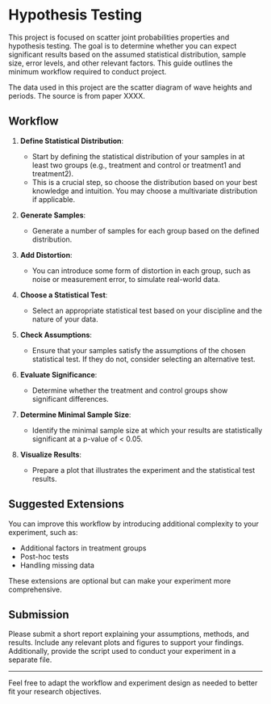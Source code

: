 # Hypothesis Testing

This project is focused on scatter joint probabilities properties and hypothesis testing. The goal is to determine whether you can expect significant results based on the assumed statistical distribution, sample size, error levels, and other relevant factors. This guide outlines the minimum workflow required to conduct project.

The data used in this project are the scatter diagram of wave heights and periods. The source is from paper XXXX.

## Workflow

1. **Define Statistical Distribution**:
    - Start by defining the statistical distribution of your samples in at least two groups (e.g., treatment and control or treatment1 and treatment2).
    - This is a crucial step, so choose the distribution based on your best knowledge and intuition. You may choose a multivariate distribution if applicable.

2. **Generate Samples**:
    - Generate a number of samples for each group based on the defined distribution.

3. **Add Distortion**:
    - You can introduce some form of distortion in each group, such as noise or measurement error, to simulate real-world data.

4. **Choose a Statistical Test**:
    - Select an appropriate statistical test based on your discipline and the nature of your data.

5. **Check Assumptions**:
    - Ensure that your samples satisfy the assumptions of the chosen statistical test. If they do not, consider selecting an alternative test.

6. **Evaluate Significance**:
    - Determine whether the treatment and control groups show significant differences.

7. **Determine Minimal Sample Size**:
    - Identify the minimal sample size at which your results are statistically significant at a p-value of < 0.05.

8. **Visualize Results**:
    - Prepare a plot that illustrates the experiment and the statistical test results.

## Suggested Extensions

You can improve this workflow by introducing additional complexity to your experiment, such as:

- Additional factors in treatment groups
- Post-hoc tests
- Handling missing data

These extensions are optional but can make your experiment more comprehensive.

## Submission

Please submit a short report explaining your assumptions, methods, and results. Include any relevant plots and figures to support your findings. Additionally, provide the script used to conduct your experiment in a separate file.

---

Feel free to adapt the workflow and experiment design as needed to better fit your research objectives.

